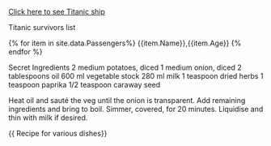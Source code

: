 
[Click here to see Titanic ship](https://upload.wikimedia.org/wikipedia/commons/thumb/f/fd/RMS_Titanic_3.jpg/1200px-RMS_Titanic_3.jpg)


Titanic survivors list

{% for item in site.data.Passengers%}
{{item.Name}},{{item.Age}}
{% endfor %}


Secret Ingredients
2 medium potatoes, diced
1 medium onion, diced
2 tablespoons oil
600 ml vegetable stock
280 ml milk
1 teaspoon dried herbs
1 teaspoon paprika
1/2 teaspoon caraway seed

Heat oil and sauté the veg until the onion is transparent.
Add remaining ingredients and bring to boil.
Simmer, covered, for 20 minutes.
Liquidise and thin with milk if desired.



<!DOCTYPE html>
<html lang="en">
<head></head>
<body>
<main>
<div>
{{ Recipe for various dishes}}
</div>
</main>
</body>
</html>

